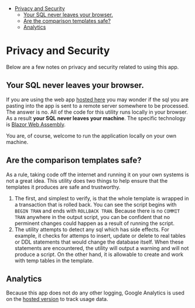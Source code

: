 - [Privacy and Security](#privacy-and-security)
  - [Your SQL never leaves your browser.](#your-sql-never-leaves-your-browser)
  - [Are the comparison templates safe?](#are-the-comparison-templates-safe)
  - [Analytics](#analytics)

# Privacy and Security

Below are a few notes on privacy and security related to using this app.

## Your SQL never leaves your browser.

If you are using the web app [hosted here][webapp] you may wonder if the sql you are pasting into the app is sent to a remote server somewhere to be processed. The answer is no. All of the code for this utility runs locally in your browser. As a result **your SQL never leaves your machine**. The specific technology is [Blazor Web Assembly](https://dotnet.microsoft.com/apps/aspnet/web-apps/blazor). 

You are, of course, welcome to run the application locally on your own machine.

## Are the comparison templates safe?

As a rule, taking code off the internet and running it on your own systems is not a great idea. This utility does two things to help ensure that the templates it produces are safe and trustworthy. 

1. The first, and simplest to verify, is that the whole template is wrapped in a transaction that is rolled back. You can see the script begins with `BEGIN TRAN` and ends with `ROLLBACK TRAN`. Because there is no `COMMIT TRAN` anywhere in the output script, you can be confident that no perminent changes could happen as a result of running the script.
2. The utility attempts to detect any sql which has side effects. For example, it checks for attemps to insert, update or delete to real tables or DDL statements that would change the database itself. When these statements are encountered, the utility will output a warning and will not produce a script. On the other hand, it is allowable to create and work with temp tables in the template.

## Analytics

Because this app does not do any other logging, Google Analytics is used on the [hosted version][webapp] to track usage data.

[webapp]: https://sqldatacompare.mjconrad.com/
